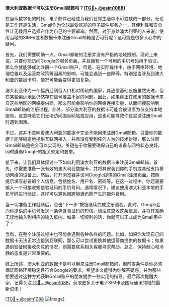 **澳大利亚数据卡可以注册Gmail邮箱吗？[[TG💪+ @esim1088](https://t.me/s/esim1088)]**

在当今数字化的时代，电子邮件已经成为我们日常生活中不可或缺的一部分。无论是工作还是生活，Gmail作为全球最受欢迎的电子邮件服务之一，其便利性和安全性让无数用户选择它作为自己的主要邮箱。然而，对于身处澳大利亚的人来说，使用当地的SIM卡或者数据卡来注册Gmail邮箱是否可行呢？这可能是很多人心中的疑问。

首先，我们需要明确一点，Gmail邮箱的注册并没有严格的地域限制。理论上来说，只要你能访问Google的服务页面，并且拥有一个可用的手机号码用于验证，那么你就能够成功注册一个Gmail账户。但是，在实际操作中，由于网络环境、地理位置以及运营商政策等因素的影响，可能会遇到一些障碍。特别是当涉及到澳大利亚的数据卡时，情况可能会变得更加复杂。

澳大利亚作为一个幅员辽阔但人口相对稀疏的国家，其通信基础设施虽然先进，但在某些偏远地区仍然存在信号覆盖不足的问题。因此，如果你正在使用的数据卡来自这些地区的网络提供商，那么可能会影响你的网络连接质量，从而间接影响到Gmail邮箱的注册过程。此外，部分澳大利亚的数据卡可能会被设置为仅支持本地服务，这意味着它们无法访问国际网站或应用，这也可能导致你在尝试注册Gmail时遇到困难。

不过，这并不意味着澳大利亚的数据卡完全不能用来注册Gmail邮箱。只要你的数据卡能够稳定地提供互联网接入，并且没有受到任何人为的技术封锁，那么注册Gmail邮箱是完全可以实现的。关键在于你需要确保自己的设备与网络状态良好，同时遵循Google的相关规定和要求。

接下来，让我们具体探讨一下如何利用澳大利亚的数据卡来注册Gmail邮箱。首先，你需要准备一张有效的澳大利亚数据卡，并将其安装到你的手机或其他支持移动网络的设备上。然后，打开浏览器并访问Google提供的Gmail注册页面。按照提示填写必要的个人信息，包括姓名、用户名、密码等。在这一过程中，你还需要输入一个可接收短信验证码的手机号码。通常情况下，建议使用澳大利亚本地的手机号码进行验证，这样可以避免因跨境通讯而产生的额外费用。

当一切准备工作就绪后，点击“下一步”按钮继续完成注册流程。此时，Google会向你提供的手机号发送一条包含验证码的短信。请注意查收这条信息，并将其准确无误地输入到相应的输入框内。如果一切顺利的话，你就可以正式成为Gmail用户了！

当然，在整个注册过程中也可能会遇到各种各样的问题。比如，如果你发现自己的数据卡无法正常连接到互联网，那么可以尝试更换其他运营商提供的数据卡；如果遇到验证码接收失败的情况，则需要联系相关客服寻求帮助。总之，保持耐心和冷静的态度是非常重要的。

综上所述，澳大利亚的数据卡是可以用来注册Gmail邮箱的，但前提条件是你必须保证网络环境稳定且符合Google的要求。希望本文能够为你解答疑惑，并为那些想要通过这种方式获取Gmail账户的朋友提供一些实用的指导。最后再次提醒大家，记得关注[TG💪+ @esim1088](https://t.me/s/esim1088)，获取更多关于电子SIM卡及国际通讯领域的最新资讯！

[[TG💪+ @esim1088](https://t.me/s/esim1088) ![Image](https://i.postimg.cc/4NQfJmqS/Snipaste-2025-05-13-00-14-12.png)]